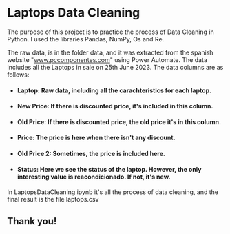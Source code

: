 # Laptops Data Cleaning

The purpose of this project is to practice the process of Data Cleaning in Python. I used the libraries Pandas, NumPy, Os and Re.

The raw data, is in the folder data, and it was extracted from the spanish website "www.pccomponentes.com" using Power Automate. The data includes all the Laptops in sale on 25th June 2023. The data columns are as follows:

- #### Laptop: Raw data, including all the carachteristics for each laptop.				
- #### New Price: If there is discounted price, it's included in this column.
- #### Old Price: If there is discounted price, the old price it's in this column.
- #### Price: The price is here when there isn't any discount.
- #### Old Price 2: Sometimes, the price is included here.
- #### Status: Here we see the status of the laptop. However, the only interesting value is reacondicionado. If not, it's new.


In LaptopsDataCleaning.ipynb it's all the process of data cleaning, and the final result is the file laptops.csv

## Thank you!
